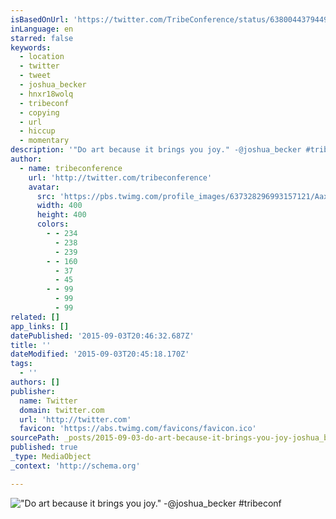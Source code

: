 ```yaml
---
isBasedOnUrl: 'https://twitter.com/TribeConference/status/638004437944938498'
inLanguage: en
starred: false
keywords:
  - location
  - twitter
  - tweet
  - joshua_becker
  - hnxr18wolq
  - tribeconf
  - copying
  - url
  - hiccup
  - momentary
description: '"Do art because it brings you joy." -@joshua_becker #tribeconf'
author:
  - name: tribeconference
    url: 'http://twitter.com/tribeconference'
    avatar:
      src: 'https://pbs.twimg.com/profile_images/637328296993157121/AaxqTKh3_400x400.jpg'
      width: 400
      height: 400
      colors:
        - - 234
          - 238
          - 239
        - - 160
          - 37
          - 45
        - - 99
          - 99
          - 99
related: []
app_links: []
datePublished: '2015-09-03T20:46:32.687Z'
title: ''
dateModified: '2015-09-03T20:45:18.170Z'
tags:
  - ''
authors: []
publisher:
  name: Twitter
  domain: twitter.com
  url: 'http://twitter.com'
  favicon: 'https://abs.twimg.com/favicons/favicon.ico'
sourcePath: _posts/2015-09-03-do-art-because-it-brings-you-joy-joshua_becker-tribeco.md
published: true
_type: MediaObject
_context: 'http://schema.org'

---
```

!["Do art because it brings you joy&period;" -&commat;joshua&lowbar;becker &num;tribeconf](https://pbs.twimg.com/media/CNqlp8HVEAAYLSA.png:large)